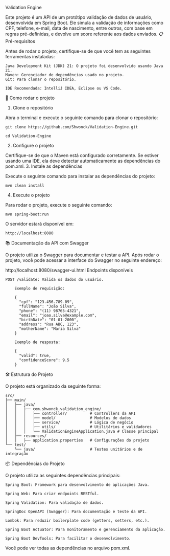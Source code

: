 Validation Engine

Este projeto é um API de um protótipo validação de dados de usuário, desenvolvida em Spring Boot. Ele simula a validação de informações como CPF, telefone, e-mail, data de nascimento, entre outros, com base em regras pré-definidas, e devolve um score referente aos dados enviados.
📋 Pré-requisitos

Antes de rodar o projeto, certifique-se de que você tem as seguintes ferramentas instaladas:

    Java Development Kit (JDK) 21: O projeto foi desenvolvido usando Java 21.
    Maven: Gerenciador de dependências usado no projeto.
    Git: Para clonar o repositório.
    
    IDE Recomendada: IntelliJ IDEA, Eclipse ou VS Code.

🚀 Como rodar o projeto
1. Clone o repositório

Abra o terminal e execute o seguinte comando para clonar o repositório:


    git clone https://github.com/Shwonck/Validation-Engine.git
    
    cd Validation-Engine


2. Configure o projeto

Certifique-se de que o Maven está configurado corretamente. Se estiver usando uma IDE, ela deve detectar automaticamente as dependências do pom.xml.
3. Instale as dependências

Execute o seguinte comando para instalar as dependências do projeto:

    mvn clean install

4. Execute o projeto

Para rodar o projeto, execute o seguinte comando:

    mvn spring-boot:run


O servidor estará disponível em:

    http://localhost:8080

📚 Documentação da API com Swagger

O projeto utiliza o Swagger para documentar e testar a API. Após rodar o projeto, você pode acessar a interface do Swagger no seguinte endereço:

http://localhost:8080/swagger-ui.html
Endpoints disponíveis

    POST /validate: Valida os dados do usuário.

        Exemplo de requisição:

        {
          "cpf": "123.456.789-09",
          "fullName": "João Silva",
          "phone": "(11) 98765-4321",
          "email": "joao.silva@example.com",
          "birthDate": "01-01-2000",
          "address": "Rua ABC, 123",
          "motherName": "Maria Silva"
        }

        Exemplo de resposta:

        {
          "valid": true,
          "confidenceScore": 9.5
        }

🛠️ Estrutura do Projeto

O projeto está organizado da seguinte forma:
    
    src/
    ├── main/
    │   ├── java/
    │   │   ├── com.shwonck.validation_engine/
    │   │   │   ├── controller/          # Controllers da API
    │   │   │   ├── model/               # Modelos de dados
    │   │   │   ├── service/             # Lógica de negócio
    │   │   │   ├── utils/               # Utilitários e validadores
    │   │   │   └── ValidationEngineApplication.java # Classe principal
    │   ├── resources/
    │   │   ├── application.properties   # Configurações do projeto
    └── test/
        └── java/                        # Testes unitários e de integração

📦 Dependências do Projeto

O projeto utiliza as seguintes dependências principais:

    Spring Boot: Framework para desenvolvimento de aplicações Java.

    Spring Web: Para criar endpoints RESTful.

    Spring Validation: Para validação de dados.

    SpringDoc OpenAPI (Swagger): Para documentação e teste da API.

    Lombok: Para reduzir boilerplate code (getters, setters, etc.).

    Spring Boot Actuator: Para monitoramento e gerenciamento da aplicação.

    Spring Boot DevTools: Para facilitar o desenvolvimento.

Você pode ver todas as dependências no arquivo pom.xml.
